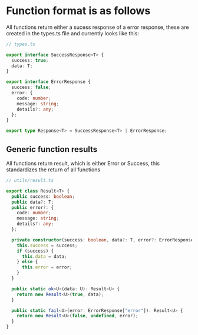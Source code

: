 # Function format is as follows

All functions return either a sucess response of a error response, these are created in the types.ts file and currently looks like this:


```typescript
// types.ts

export interface SuccessResponse<T> {
  success: true;
  data: T;
}

export interface ErrorResponse {
  success: false;
  error: {
    code: number;
    message: string;
    details?: any;
  };
}

export type Response<T> = SuccessResponse<T> | ErrorResponse;
```

## Generic function results

All functions return result, which is either Error or Success, this standardizes the return of all functions

```typescript
// utils/result.ts

export class Result<T> {
  public success: boolean;
  public data?: T;
  public error?: {
    code: number;
    message: string;
    details?: any;
  };

  private constructor(success: boolean, data?: T, error?: ErrorResponse["error"]) {
    this.success = success;
    if (success) {
      this.data = data;
    } else {
      this.error = error;
    }
  }

  public static ok<U>(data: U): Result<U> {
    return new Result<U>(true, data);
  }

  public static fail<U>(error: ErrorResponse["error"]): Result<U> {
    return new Result<U>(false, undefined, error);
  }
}
```